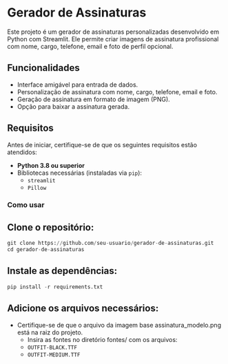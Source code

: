 # Gerador de Assinaturas

Este projeto é um gerador de assinaturas personalizadas desenvolvido em Python com Streamlit. Ele permite criar imagens de assinatura profissional com nome, cargo, telefone, email e foto de perfil opcional.

## Funcionalidades

- Interface amigável para entrada de dados.
- Personalização de assinatura com nome, cargo, telefone, email e foto.
- Geração de assinatura em formato de imagem (PNG).
- Opção para baixar a assinatura gerada.

## Requisitos

Antes de iniciar, certifique-se de que os seguintes requisitos estão atendidos:

- **Python 3.8 ou superior**
- Bibliotecas necessárias (instaladas via `pip`):
  - `streamlit`
  - `Pillow`

### Como usar

## Clone o repositório:

```python
git clone https://github.com/seu-usuario/gerador-de-assinaturas.git
cd gerador-de-assinaturas
```

## Instale as dependências:

```python
pip install -r requirements.txt
```

## Adicione os arquivos necessários:
- Certifique-se de que o arquivo da imagem base assinatura_modelo.png está na raiz do projeto.
  - Insira as fontes no diretório fontes/ com os arquivos:
  - `OUTFIT-BLACK.TTF`
  - `OUTFIT-MEDIUM.TTF`